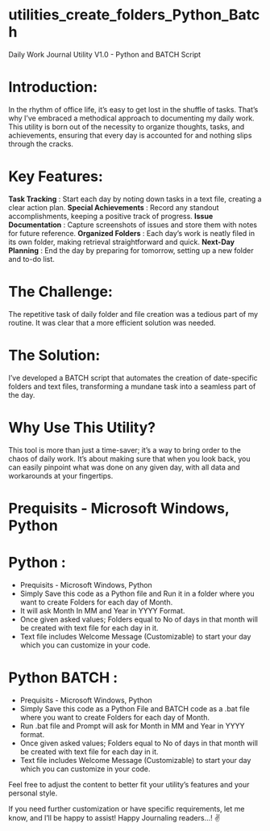 # utilities_create_folders_Python_Batch
Daily Work Journal Utility V1.0 - Python and BATCH Script

# Introduction:
In the rhythm of office life, it’s easy to get lost in the shuffle of tasks. That’s why I’ve embraced a methodical approach to documenting my daily work. This utility is born out of the necessity to organize thoughts, tasks, and achievements, ensuring that every day is accounted for and nothing slips through the cracks.

# Key Features:
**Task Tracking** : Start each day by noting down tasks in a text file, creating a clear action plan.
**Special Achievements** : Record any standout accomplishments, keeping a positive track of progress.
**Issue Documentation** : Capture screenshots of issues and store them with notes for future reference.
**Organized Folders** : Each day’s work is neatly filed in its own folder, making retrieval straightforward and quick.
**Next-Day Planning** : End the day by preparing for tomorrow, setting up a new folder and to-do list.

# The Challenge:
The repetitive task of daily folder and file creation was a tedious part of my routine. It was clear that a more efficient solution was needed.

# The Solution:
I’ve developed a BATCH script that automates the creation of date-specific folders and text files, transforming a mundane task into a seamless part of the day.

# Why Use This Utility?
This tool is more than just a time-saver; it’s a way to bring order to the chaos of daily work. It’s about making sure that when you look back, you can easily pinpoint what was done on any given day, with all data and workarounds at your fingertips.

# Prequisits - Microsoft Windows, Python

# Python : 
- Prequisits - Microsoft Windows, Python
- Simply Save this code as a Python file and Run it in a folder where you want to create Folders for each day of Month.
- It will ask Month In MM and Year in YYYY Format.
- Once given asked values; Folders equal to No of days in that month will be created with text file for each day in it.
- Text file includes Welcome Message (Customizable) to start your day which you can customize in your code.


# Python BATCH : 
- Prequisits - Microsoft Windows, Python
- Simply Save this code as a Python File and BATCH code as a .bat file where you want to create Folders for each day of Month.
- Run .bat file and Prompt will ask for Month in MM and Year in YYYY format.
- Once given asked values; Folders equal to No of days in that month will be created with text file for each day in it.
- Text file includes Welcome Message (Customizable) to start your day which you can customize in your code.

Feel free to adjust the content to better fit your utility’s features and your personal style.

If you need further customization or have specific requirements, let me know, and I’ll be happy to assist! Happy Journaling readers...! ✌
